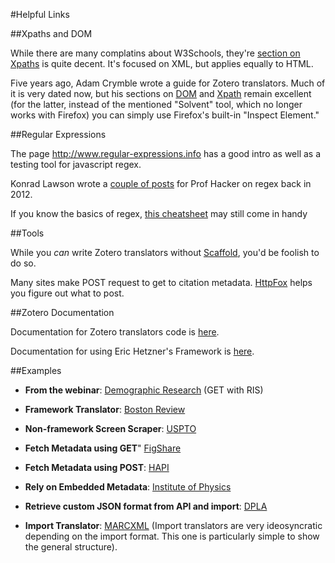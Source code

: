 #Helpful Links


##Xpaths and DOM

While there are many complatins about W3Schools, they're [section on Xpaths](http://www.w3schools.com/xpath/) is quite decent. It's focused on XML, but applies equally to HTML. 

Five years ago, Adam Crymble wrote a guide for Zotero translators. Much of it is very dated now, but his sections on [DOM](http://niche-canada.org/member-projects/zotero-guide/chapter4.html) and [Xpath](http://niche-canada.org/member-projects/zotero-guide/chapter5.html) remain excellent (for the latter, instead of the mentioned "Solvent" tool, which no longer works with Firefox) you can simply use Firefox's built-in "Inspect Element."

##Regular Expressions

The page http://www.regular-expressions.info has a good intro as well as a testing tool for javascript regex.

Konrad Lawson wrote a [couple of posts](http://chronicle.com/blogs/profhacker/tag/regex) for Prof Hacker on regex back in 2012.

If you know the basics of regex, [this cheatsheet](http://www.cheatography.com/davechild/cheat-sheets/regular-expressions/) may still come in handy


##Tools

While you _can_ write Zotero translators without [Scaffold](https://www.zotero.org/support/dev/translators/scaffold), you'd be foolish to do so. 

Many sites make POST request to get to citation metadata. [HttpFox](https://addons.mozilla.org/en-US/firefox/addon/httpfox/) helps you figure out what to post.

##Zotero Documentation

Documentation for Zotero translators code is [here](https://www.zotero.org/support/dev/translators/coding).

Documentation for using Eric Hetzner's Framework is [here](https://www.zotero.org/support/dev/translators/framework).

##Examples
- **From the webinar**: [Demographic Research](https://github.com/zotero/translators/blob/master/Demographic%20Research.js) (GET with RIS)

- **Framework Translator**: [Boston Review](https://github.com/zotero/translators/blob/master/Boston%20Review.js)
- **Non-framework Screen Scraper**: [USPTO](https://github.com/zotero/translators/blob/master/Patents%20-%20USPTO.js)
- **Fetch Metadata using GET**" [FigShare](https://github.com/zotero/translators/blob/master/Figshare.js)
- **Fetch Metadata using POST**: [HAPI](https://github.com/zotero/translators/blob/master/Hispanic-American%20Periodical%20Index%20%28Beta%29.js)
- **Rely on Embedded Metadata**: [Institute of Physics](https://github.com/zotero/translators/blob/master/Institute%20of%20Physics.js)
- **Retrieve custom JSON format from API and import**: [DPLA](https://github.com/zotero/translators/blob/master/DPLA.js)
- **Import Translator**: [MARCXML](https://github.com/zotero/translators/blob/master/MARCXML.js) (Import translators are very ideosyncratic depending on the import format. This one is particularly simple to show the general structure).






